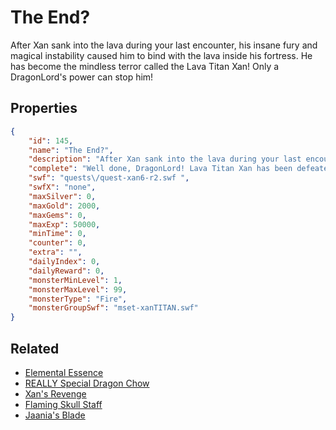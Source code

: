 # The End?

After Xan sank into the lava during your last encounter, his insane fury and magical instability caused him to bind with the lava inside his fortress. He has become the mindless terror called the Lava Titan Xan! Only a DragonLord's power can stop him!

## Properties

```json
{
    "id": 145,
    "name": "The End?",
    "description": "After Xan sank into the lava during your last encounter, his insane fury and magical instability caused him to bind with the lava inside his fortress. He has become the mindless terror called the Lava Titan Xan! Only a DragonLord's power can stop him!",
    "complete": "Well done, DragonLord! Lava Titan Xan has been defeated and once more you and your dragon have saved countless lives! Somewhere in that gigantic mass of lava and madness was the real Xan. Has be been defeated once and for all...?",
    "swf": "quests\/quest-xan6-r2.swf ",
    "swfX": "none",
    "maxSilver": 0,
    "maxGold": 2000,
    "maxGems": 0,
    "maxExp": 50000,
    "minTime": 0,
    "counter": 0,
    "extra": "",
    "dailyIndex": 0,
    "dailyReward": 0,
    "monsterMinLevel": 1,
    "monsterMaxLevel": 99,
    "monsterType": "Fire",
    "monsterGroupSwf": "mset-xanTITAN.swf"
}
```

## Related

- [Elemental Essence](../items/864-elemental-essence.md)
- [REALLY Special Dragon Chow](../items/907-really-special-dragon-chow.md)
- [Xan's Revenge](../items/958-xan-s-revenge.md)
- [Flaming Skull Staff](../items/959-flaming-skull-staff.md)
- [Jaania's Blade](../items/960-jaania-s-blade.md)

